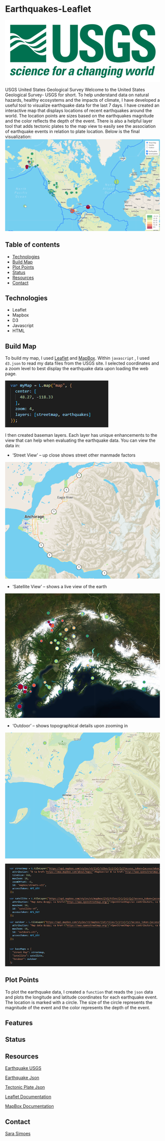 # Earthquakes-Leaflet

![usgs](Images/1-Logo.png)

USGS United States Geological Survey
Welcome to the United States Geological Survey- USGS for short. To help understand data on natural hazards, healthy ecosystems and the impacts of climate, I have developed a useful tool to visualize earthquake data for the last 7 days. I have created an interactive map that displays locations of recent earthquakes around the world. The location points are sizes based on the earthquakes magnitude and the color reflects the depth of the event. There is also a helpful layer tool that adds tectonic plates to the map view to easily see the association of earthquake events in relation to plate location. Below is the final visualization: 
![Tect plates](Images/tech_plates.PNG)
## Table of contents
* [Technologies](#technologies)
* [Build Map](#build-map)
* [Plot Points](#plot-points)
* [Status](#status)
* [Resources](#resources)
* [Contact](#contact)

## Technologies
* Leaflet 
* Mapbox
* D3
* Javascript
* HTML

## Build Map

To build my map, I used [Leaflet](https://leafletjs.com/) and [MapBox](https://docs.mapbox.com/). Within `javascript` , I used `d3.json` to read my data files from the USGS site. I selected coordinates and a zoom level to best display the earthquake data upon loading the web page. 

![map location](Images/myMap.PNG)

I then created baseman layers. Each layer has unique enhancements to the view that can help when evaluating the earthquake data. You can view the data in:

* ‘Street View’ – up close shows street other manmade factors

![street](Images/street.PNG)

* ‘Satellite View’ – shows a live view of the earth

![satellite](Images/satellite.PNG)

* ‘Outdoor’ – shows topographical details upon zooming in

![outdoor](Images/outdoor.PNG)

![basemap](Images/basemaps.PNG)

## Plot Points 

To plot the earthquake data, I created a `function` that reads the `json` data and plots the longitude and latitude coordinates for each earthquake event. The location is marked with a circle. The size of the circle represents the magnitude of the event and the color represents the depth of the event.



## Features

## Status

## Resources

[Earthquake USGS](https://earthquake.usgs.gov/earthquakes/feed/v1.0/geojson.php)

[Earthquake Json](https://earthquake.usgs.gov/earthquakes/feed/v1.0/summary/all_day.geojson)

[Tectonic Plate Json](https://raw.githubusercontent.com/fraxen/tectonicplates/master/GeoJSON/PB2002_boundaries.json)

[Leaflet Documentation ](https://leafletjs.com/)

[MapBox Documentation ](https://docs.mapbox.com/)

## Contact

[Sara Simoes](https://github.com/Ssimoes48)
